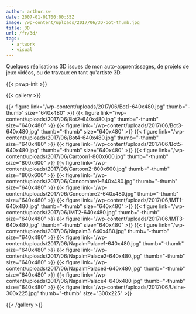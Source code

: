 ```yaml
---
author: arthur.sw
date: 2007-01-01T00:00:35Z
image: /wp-content/uploads/2017/06/3D-bot-thumb.jpg
title: 3D
url: /fr/3d/
tags:
  - artwork
  - visual
---
```


Quelques réalisations 3D issues de mon auto-apprentissages, de projets de jeux vidéos, ou de travaux en tant qu'artiste 3D.

{{< pswp-init >}}

{{< gallery >}}

{{< figure link="/wp-content/uploads/2017/06/Bot1-640x480.jpg" thumb="-thumb" size="640x480" >}}
{{< figure link="/wp-content/uploads/2017/06/Bot2-640x480.jpg" thumb="-thumb" size="640x480" >}}
{{< figure link="/wp-content/uploads/2017/06/Bot3-640x480.jpg" thumb="-thumb" size="640x480" >}}
{{< figure link="/wp-content/uploads/2017/06/Bot4-640x480.jpg" thumb="-thumb" size="640x480" >}}
{{< figure link="/wp-content/uploads/2017/06/Bot5-640x480.jpg" thumb="-thumb" size="640x480" >}}
{{< figure link="/wp-content/uploads/2017/06/Cartoon1-800x600.jpg" thumb="-thumb" size="800x600" >}}
{{< figure link="/wp-content/uploads/2017/06/Cartoon2-800x600.jpg" thumb="-thumb" size="800x600" >}}
{{< figure link="/wp-content/uploads/2017/06/Concombre1-640x480.jpg" thumb="-thumb" size="640x480" >}}
{{< figure link="/wp-content/uploads/2017/06/Concombre2-640x480.jpg" thumb="-thumb" size="640x480" >}}
{{< figure link="/wp-content/uploads/2017/06/IMT1-640x480.jpg" thumb="-thumb" size="640x480" >}}
{{< figure link="/wp-content/uploads/2017/06/IMT2-640x480.jpg" thumb="-thumb" size="640x480" >}}
{{< figure link="/wp-content/uploads/2017/06/IMT3-640x480.jpg" thumb="-thumb" size="640x480" >}}
{{< figure link="/wp-content/uploads/2017/06/Napalm3-640x480.jpg" thumb="-thumb" size="640x480" >}}
{{< figure link="/wp-content/uploads/2017/06/NapalmPalace1-640x480.jpg" thumb="-thumb" size="640x480" >}}
{{< figure link="/wp-content/uploads/2017/06/NapalmPalace2-640x480.jpg" thumb="-thumb" size="640x480" >}}
{{< figure link="/wp-content/uploads/2017/06/NapalmPalace3-640x480.jpg" thumb="-thumb" size="640x480" >}}
{{< figure link="/wp-content/uploads/2017/06/NapalmPalace4-640x480.jpg" thumb="-thumb" size="640x480" >}}
{{< figure link="/wp-content/uploads/2017/06/Usine-300x225.jpg" thumb="-thumb" size="300x225" >}}

{{< /gallery >}}
